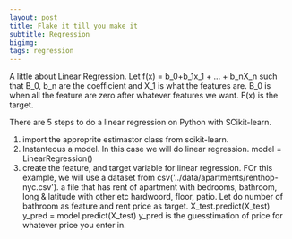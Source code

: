 ```yaml
---
layout: post
title: Flake it till you make it
subtitle: Regression
bigimg: 
tags: regression
---
```

  
  
  A little about Linear Regression. Let f(x) = b_0+b_1x_1 + ... + b_nX_n such that B_0, b_n are the coefficient and X_1 is what the features are. B_0 is when all the feature are zero after whatever features we want. F(x) is the target.
 
 
 There are 5 steps to do a linear regression on Python with SCikit-learn.
 1) import the approprite estimastor class from scikit-learn.
 2) Instanteous a model. In this case we will do linear regression. 
 model = LinearRegression()
 3) create the feature, and target variable for linear regression.
 FOr this example, we will use a dataset from 
csv('../data/apartments/renthop-nyc.csv'). a file that has rent of apartment with bedrooms, bathroom, long & latitude with other etc hardwoord, floor, patio. 
Let do number of bathroom as feature and rent price as target.
X_test.predict(X_test)
y_pred = model.predict(X_test)
y_pred is the guesstimation of price for whatever price you enter in.
